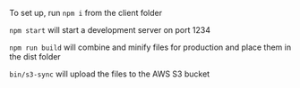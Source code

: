 
To set up, run `npm i` from the client folder

`npm start` will start a development server on port 1234

`npm run build` will combine and minify files for production and place them in the dist folder

`bin/s3-sync` will upload the files to the AWS S3 bucket
